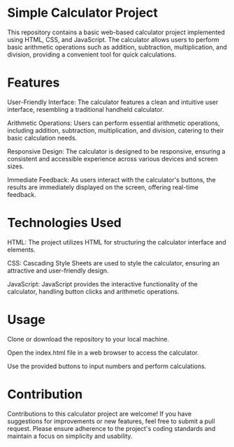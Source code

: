 # Simple Calculator Project
This repository contains a basic web-based calculator project implemented using HTML, CSS, and JavaScript. The calculator allows users to perform basic arithmetic operations such as addition, subtraction, multiplication, and division, providing a convenient tool for quick calculations.

# Features
User-Friendly Interface: The calculator features a clean and intuitive user interface, resembling a traditional handheld calculator.

Arithmetic Operations: Users can perform essential arithmetic operations, including addition, subtraction, multiplication, and division, catering to their basic calculation needs.

Responsive Design: The calculator is designed to be responsive, ensuring a consistent and accessible experience across various devices and screen sizes.

Immediate Feedback: As users interact with the calculator's buttons, the results are immediately displayed on the screen, offering real-time feedback.

# Technologies Used
HTML: The project utilizes HTML for structuring the calculator interface and elements.

CSS: Cascading Style Sheets are used to style the calculator, ensuring an attractive and user-friendly design.

JavaScript: JavaScript provides the interactive functionality of the calculator, handling button clicks and arithmetic operations.

# Usage
Clone or download the repository to your local machine.

Open the index.html file in a web browser to access the calculator.

Use the provided buttons to input numbers and perform calculations.

# Contribution
Contributions to this calculator project are welcome! If you have suggestions for improvements or new features, feel free to submit a pull request. Please ensure adherence to the project's coding standards and maintain a focus on simplicity and usability.
